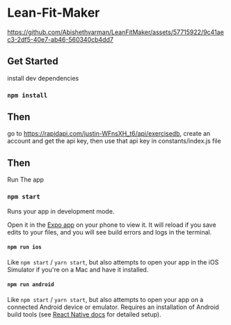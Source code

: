 # Lean-Fit-Maker

https://github.com/Abishethvarman/LeanFitMaker/assets/57715922/9c41aec3-2df5-40e7-ab46-560340cb4dd7

## Get Started

install dev dependencies

### `npm install`

## Then

go to https://rapidapi.com/justin-WFnsXH_t6/api/exercisedb, create an account and get the api key, then use that api key in constants/index.js file

## Then

Run The app

### `npm start`

Runs your app in development mode.

Open it in the [Expo app](https://expo.io) on your phone to view it. It will reload if you save edits to your files, and you will see build errors and logs in the terminal.

#### `npm run ios`

Like `npm start` / `yarn start`, but also attempts to open your app in the iOS Simulator if you're on a Mac and have it installed.

#### `npm run android`

Like `npm start` / `yarn start`, but also attempts to open your app on a connected Android device or emulator. Requires an installation of Android build tools (see [React Native docs](https://facebook.github.io/react-native/docs/getting-started.html) for detailed setup).

<br />


